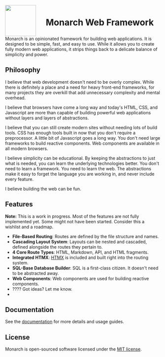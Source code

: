 <img src="./_docs/assets/logo.png" style="height: 100px; float: left; margin-right: 2rem;">

# Monarch Web Framework

<div style="clear: both;">

Monarch is an opinionated framework for building web applications. It is designed to be simple, fast, and easy to use. While it allows you to create fully modern web applications, it strips things back to a delicate balance of simplicity and power.

## Philosophy

I believe that web development doesn't need to be overly complex. While there is definitely a place and a need for heavy front-end frameworks, for many projects they are overkill that add unnecessary complexity and mental overhead.

I believe that browsers have come a long way and today's HTML, CSS, and Javascript are more than capable of building powerful web applications without layers and layers of abstractions.

I believe that you can still create modern sites without needing lots of build tools. CSS has enough tools built in now that you don't require a preprocessor. A little bit of Javascript goes a long way. You don't need large frameworks to build reactive components. Web components are available in all modern browsers.

I believe simplicity can be educational. By keeping the abstractions to just what is needed, you can learn the underlying technologies better. You don't need to learn a framework. You need to learn the web. The abstractions make it easy to forget the language you are working in, and never include every feature.

I believe building the web can be fun.

## Features

**Note:** This is a work in progress. Most of the features are not fully implemented yet. Some might not have been started. Consider this a wishlist and a roadmap.

-   **File-Based Routing**: Routes are defined by the file structure and names.
-   **Cascading Layout System**: Layouts can be nested and cascaded, defined alongside the routes they pertain to.
-   **4 Core Route Types**: HTML, Markdown, API, and HTML fragments.
-   **Integrated HTMX**: [HTMX](https://htmx.org/) is included and built right into the routing system.
-   **SQL-Base Database Builder**: SQL is a first-class citizen. It doesn't need to be abstracted away.
-   **Web Components**: Web components are used for building reactive components.
-   ???? Got ideas? Let me know.
-

## Documentation

See the <a href="https://lonnieezell.github.io/monarch-framework/" target="_blank">documentation</a> for more details and usage guides.

## License

Monarch is open-sourced software licensed under the [MIT license](https://opensource.org/licenses/MIT).
